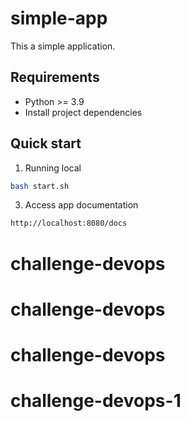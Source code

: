# simple-app
This a simple application.

## Requirements

- Python >= 3.9
- Install project dependencies

## Quick start

1. Running local

```bash
bash start.sh
```

3. Access app documentation

```bash
http://localhost:8080/docs
```
# challenge-devops
# challenge-devops
# challenge-devops
# challenge-devops-1
